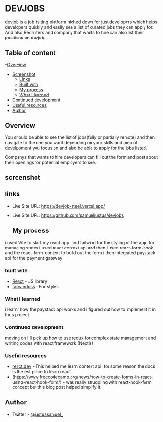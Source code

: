 # DEVJOBS
devjob is a job lisiting platform niched down for just developers which helps developers quickly and easily see a list of curated jobs they can apply for.
And also Recruiters and company that wants to hire can also list their positions on devjob.

## Table of content
 -[Overview](#overview)
 - [Screenshot](#screenshot)
   - [Links](#links)
    - [Built with](#built-with)
    - [My process](#my-process)
    - [What I learned](#what-i-learned)
  - [Continued development](#continued-development)
  - [Useful resources](#useful-resources)
  - [Author](#author)

## Overview

You should be able to see the list of jobs(fully or partially remote) and then navigate to the one you want
depending on your skills and area of develpoment you focus on and also be able to apply for the 
jobs listed.

Companys that wants to hire developers can fill out the form and post about their openings for 
potential employers to see.

## screenshot

## links

- Live Site URL: https://devjob-steel.vercel.app/
- Live Site URL: https://github.com/samueljustus/devjobs

  ## My process

i used Vite to start my react app. and tailwind for the styling of the app.
for managing states i used react context api and then i used react-form-hook and the react-form-context to build out the form
i then integrated paystack api for the payment gateway

### built with 


- [React](https://reactjs.org/) - JS library
- [tailwindcss](https://tailwindcss.com/) - For styles


### What I learned

i learnt how the paystack api works and i figured out how to implement it in thus project

### Continued development

moving on i'll pick up how to use redux for complex state management and writing codes with react framework (Nextjs)

### Useful resources

- [react.dev](https://www.example.com) - This helped me learn context api. for some reason the docs is the est place to learn react
- (https://www.freecodecamp.org/news/how-to-create-forms-in-react-using-react-hook-form/) - was really struggling with react-hook-form concept but this blog post helped simplify it.


## Author

- Twitter - [@justussamuel_](https://www.twitter.com/yourusername)

